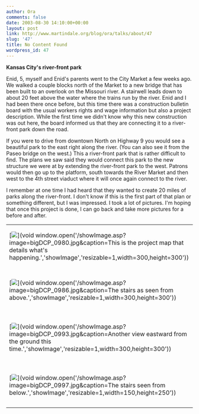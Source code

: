 ```yaml
---
author: Ora
comments: false
date: 2003-08-30 14:10:00+00:00
layout: post
link: http://www.martindale.org/blog/ora/talks/about/47
slug: '47'
title: No Content Found
wordpress_id: 47
---
```


**Kansas City's river-front park**
  
Enid, 5, myself and Enid's parents went to the City Market a few weeks ago. We walked a couple blocks north of the Market to a new bridge that has been built to an overlook on the Missouri river. A stairwell leads down to about 20 feet above the water where the trains run by the river. Enid and I had been there once before, but this time there was a construction bulletin board with the usual workers rights and wage information but also a project description. While the first time we didn't know why this new construction was out here, the board informed us that they are connecting it to a river-front park down the road.
  

  
If you were to drive from downtown North on Highway 9 you would see a beautiful park to the east right along the river. (You can also see it from the Paseo bridge on the west.) This a river-front park that is rather difficult to find. The plans we saw said they would connect this park to the new structure we were at by extending the river-front park to the west. Patrons would then go up to the platform, south towards the River Market and then west to the 4th street viaduct where it will once again connect to the river. 
  

  
I remember at one time I had heard that they wanted to create 20 miles of parks along the river-front. I don't know if this is the first part of that plan or something different, but I was impressed. I took a lot of pictures. I'm hoping that once this project is done, I can go back and take more pictures for a before and after.
  

  
<table cellpadding="0" width="400" cellspacing="1" border="0" >
  
 <tr valign="middle" > 
  
   
<td width="185" > 
  
     

[![](/images/blog/smallDCP_0980.jpg)](void window.open('/showImage.asp?image=bigDCP_0980.jpg&caption=This is the project map that details what\'s happening.','showImage','resizable=1,width=300,height=300'))


  
   
</td>
  
   
<td width="185" > 
  
     

[![](/images/blog/smallDCP_0985.jpg)](void window.open('/showImage.asp?image=bigDCP_0985.jpg&caption=Covered walkway over the trains.','showImage','resizable=1,width=300,height=300'))


  
   
</td>
  
   
<td width="185" > 
  
     

[![](/images/blog/smallDCP_0981.jpg)](void window.open('/showImage.asp?image=bigDCP_0981.jpg&caption=A view of the Missoui from the platform.','showImage','resizable=1,width=300,height=300'))


  
   
</td>
  
   
<td width="177" > 
  
     

[![](/images/blog/smallDCP_1000.jpg)](void window.open('/showImage.asp?image=bigDCP_1000.jpg&caption=It\'s only for maintenance now, but it may be available to the public when the projects finished.','showImage','resizable=1,width=300,height=300'))


  
   
</td>
  
 </tr>
  
 <tr valign="middle" > 
  
   
<td width="185" > 
  
     

[![](/images/blog/smallDCP_0986.jpg)](void window.open('/showImage.asp?image=bigDCP_0986.jpg&caption=The stairs as seen from above.','showImage','resizable=1,width=300,height=300'))


  
   
</td>
  
   
<td width="185" > 
  
     

[![](/images/blog/smallDCP_0987.jpg)](void window.open('/showImage.asp?image=bigDCP_0987.jpg&caption=The view eastward from the platform. Down below is where they will have the riverwalk.','showImage','resizable=1,width=300,height=300'))


  
   
</td>
  
   
<td width="185" > 
  
     

[![](/images/blog/smallDCP_0988.jpg)](void window.open('/showImage.asp?image=bigDCP_0988.jpg&caption=On the way down the stairs, there are foot markers for how high the river is.','showImage','resizable=1,width=150,height=250'))


  
   
</td>
  
   
<td width="177" > 
  
     

[![](/images/blog/smallDCP_0992.jpg)](void window.open('/showImage.asp?image=bigDCP_0992.jpg&caption=These markers indicate the height of the river during 3 major floods.','showImage','resizable=1,width=150,height=250'))


  
   
</td>
  
 </tr>
  
 <tr valign="middle" > 
  
   
<td width="185" > 
  
     

[![](/images/blog/smallDCP_0993.jpg)](void window.open('/showImage.asp?image=bigDCP_0993.jpg&caption=Another view eastward from the ground this time.','showImage','resizable=1,width=300,height=300'))


  
   
</td>
  
   
<td width="185" > 
  
     

[![](/images/blog/smallDCP_0994.jpg)](void window.open('/showImage.asp?image=bigDCP_0994.jpg&caption=The platform as seen from below.','showImage','resizable=1,width=300,height=300'))


  
   
</td>
  
   
<td width="185" > 
  
     

[![](/images/blog/smallDCP_0995.jpg)](void window.open('/showImage.asp?image=bigDCP_0995.jpg&caption=Looking under large cement structures along the river. Not sure what their purpose was.','showImage','resizable=1,width=300,height=300'))


  
   
</td>
  
   
<td width="177" > 
  
     

[![](/images/blog/smallDCP_0996.jpg)](void window.open('/showImage.asp?image=bigDCP_0996.jpg&caption=The covered walkway from below.','showImage','resizable=1,width=300,height=300'))


  
   
</td>
  
 </tr>
  
 <tr valign="middle" > 
  
   
<td width="185" > 
  
     

[![](/images/blog/smallDCP_0997.jpg)](void window.open('/showImage.asp?image=bigDCP_0997.jpg&caption=The stairs seen from below.','showImage','resizable=1,width=150,height=250'))


  
   
</td>
  
   
<td width="185" > 
  
     

[![](/images/blog/smallDCP_0998.jpg)](void window.open('/showImage.asp?image=bigDCP_0998.jpg&caption=More cement structures.','showImage','resizable=1,width=300,height=300'))


  
   
</td>
  
   
<td width="185" > 
  
     

[![](/images/blog/smallDCP_0999.jpg)](void window.open('/showImage.asp?image=bigDCP_0999.jpg&caption=Another view eastward along the river this time.','showImage','resizable=1,width=300,height=300'))


  
   
</td>
  
   
<td width="177" > 
  
     

[![](/images/blog/smallDCP_1001.jpg)](void window.open('/showImage.asp?image=bigDCP_1001.jpg&caption=A view of the platform.','showImage','resizable=1,width=300,height=300'))


  
   
</td>
  
 </tr>
  
</table>
  

